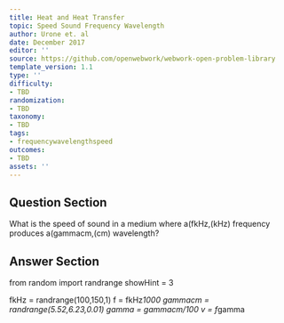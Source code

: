 ```yaml
---
title: Heat and Heat Transfer
topic: Speed Sound Frequency Wavelength
author: Urone et. al
date: December 2017
editor: ''
source: https://github.com/openwebwork/webwork-open-problem-library
template_version: 1.1
type: ''
difficulty:
- TBD
randomization:
- TBD
taxonomy:
- TBD
tags:
- frequencywavelengthspeed
outcomes:
- TBD
assets: ''
---
```


## Question Section 

What is the speed of sound in a medium where a(fkHz,(kHz) frequency produces a(gammacm,(cm) wavelength?



## Answer Section

from random import randrange
showHint = 3

fkHz = randrange(100,150,1)
f = fkHz*1000
gammacm = randrange(5.52,6.23,0.01)
gamma = gammacm/100
v = f*gamma